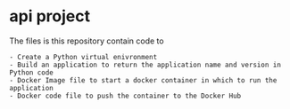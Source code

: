 # api project


The files is this repository contain code to 

    - Create a Python virtual enivronment
    - Build an application to return the application name and version in Python code
    - Docker Image file to start a docker container in which to run the application
    - Docker code file to push the container to the Docker Hub

